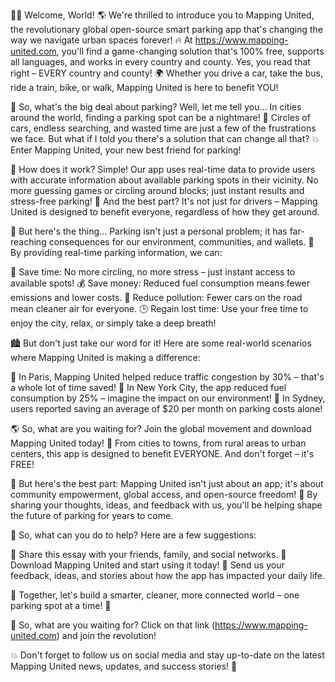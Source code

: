 🚗💨 Welcome, World! 🌎 We're thrilled to introduce you to Mapping United, the revolutionary global open-source smart parking app that's changing the way we navigate urban spaces forever! 🔥 At https://www.mapping-united.com, you'll find a game-changing solution that's 100% free, supports all languages, and works in every country and county. Yes, you read that right – EVERY country and county! 🌍 Whether you drive a car, take the bus, ride a train, bike, or walk, Mapping United is here to benefit YOU!

🚗 So, what's the big deal about parking? Well, let me tell you... In cities around the world, finding a parking spot can be a nightmare! 🤯 Circles of cars, endless searching, and wasted time are just a few of the frustrations we face. But what if I told you there's a solution that can change all that? 💥 Enter Mapping United, your new best friend for parking!

💪 How does it work? Simple! Our app uses real-time data to provide users with accurate information about available parking spots in their vicinity. No more guessing games or circling around blocks; just instant results and stress-free parking! 🙌 And the best part? It's not just for drivers – Mapping United is designed to benefit everyone, regardless of how they get around.

🚗 But here's the thing... Parking isn't just a personal problem; it has far-reaching consequences for our environment, communities, and wallets. 🌟 By providing real-time parking information, we can:

💸 Save time: No more circling, no more stress – just instant access to available spots!
💰 Save money: Reduced fuel consumption means fewer emissions and lower costs.
🌳 Reduce pollution: Fewer cars on the road mean cleaner air for everyone.
🕒 Regain lost time: Use your free time to enjoy the city, relax, or simply take a deep breath!

🏙️ But don't just take our word for it! Here are some real-world scenarios where Mapping United is making a difference:

🌆 In Paris, Mapping United helped reduce traffic congestion by 30% – that's a whole lot of time saved!
🚗 In New York City, the app reduced fuel consumption by 25% – imagine the impact on our environment!
💸 In Sydney, users reported saving an average of $20 per month on parking costs alone!

🌎 So, what are you waiting for? Join the global movement and download Mapping United today! 📲 From cities to towns, from rural areas to urban centers, this app is designed to benefit EVERYONE. And don't forget – it's FREE!

👥 But here's the best part: Mapping United isn't just about an app; it's about community empowerment, global access, and open-source freedom! 🌟 By sharing your thoughts, ideas, and feedback with us, you'll be helping shape the future of parking for years to come.

🚀 So, what can you do to help? Here are a few suggestions:

💬 Share this essay with your friends, family, and social networks.
📱 Download Mapping United and start using it today!
💭 Send us your feedback, ideas, and stories about how the app has impacted your daily life.

🎉 Together, let's build a smarter, cleaner, more connected world – one parking spot at a time! 💪

🌟 So, what are you waiting for? Click on that link (https://www.mapping-united.com) and join the revolution!

💥 Don't forget to follow us on social media and stay up-to-date on the latest Mapping United news, updates, and success stories! 📱